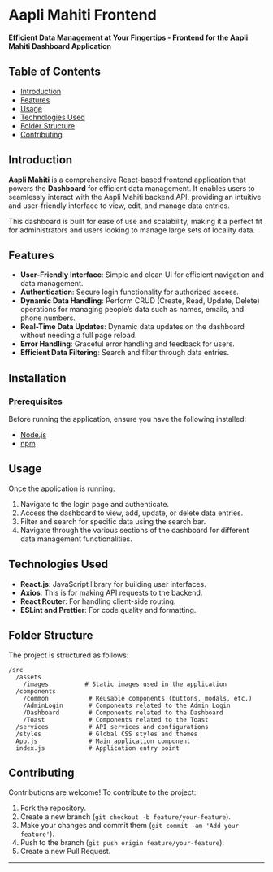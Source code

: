 # Aapli Mahiti Frontend

**Efficient Data Management at Your Fingertips - Frontend for the Aapli Mahiti Dashboard Application**

## Table of Contents
- [Introduction](#introduction)
- [Features](#features)
- [Usage](#usage)
- [Technologies Used](#technologies-used)
- [Folder Structure](#folder-structure)
- [Contributing](#contributing)

## Introduction
**Aapli Mahiti** is a comprehensive React-based frontend application that powers the **Dashboard** for efficient data management. It enables users to seamlessly interact with the Aapli Mahiti backend API, providing an intuitive and user-friendly interface to view, edit, and manage data entries.

This dashboard is built for ease of use and scalability, making it a perfect fit for administrators and users looking to manage large sets of locality data.

## Features
- **User-Friendly Interface**: Simple and clean UI for efficient navigation and data management.
- **Authentication**: Secure login functionality for authorized access.
- **Dynamic Data Handling**: Perform CRUD (Create, Read, Update, Delete) operations for managing people’s data such as names, emails, and phone numbers.
- **Real-Time Data Updates**: Dynamic data updates on the dashboard without needing a full page reload.
- **Error Handling**: Graceful error handling and feedback for users.
- **Efficient Data Filtering**: Search and filter through data entries.
  
## Installation

### Prerequisites
Before running the application, ensure you have the following installed:
- [Node.js](https://nodejs.org/en/download/)
- [npm](https://www.npmjs.com/get-npm)

## Usage
Once the application is running:
1. Navigate to the login page and authenticate.
2. Access the dashboard to view, add, update, or delete data entries.
3. Filter and search for specific data using the search bar.
4. Navigate through the various sections of the dashboard for different data management functionalities.

## Technologies Used
- **React.js**: JavaScript library for building user interfaces.
- **Axios**: This is for making API requests to the backend.
- **React Router**: For handling client-side routing.
- **ESLint and Prettier**: For code quality and formatting.
  
## Folder Structure

The project is structured as follows:

```
/src
  /assets
    /images          # Static images used in the application
  /components
    /common           # Reusable components (buttons, modals, etc.)
    /AdminLogin       # Components related to the Admin Login
    /Dashboard        # Components related to the Dashboard
    /Toast            # Components related to the Toast
  /services           # API services and configurations
  /styles             # Global CSS styles and themes
  App.js              # Main application component
  index.js            # Application entry point
```

## Contributing
Contributions are welcome! To contribute to the project:
1. Fork the repository.
2. Create a new branch (`git checkout -b feature/your-feature`).
3. Make your changes and commit them (`git commit -am 'Add your feature'`).
4. Push to the branch (`git push origin feature/your-feature`).
5. Create a new Pull Request.

---
